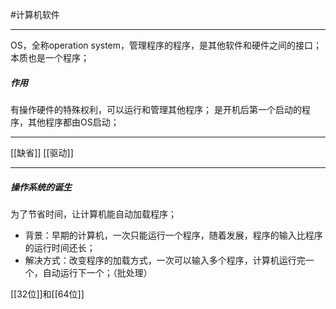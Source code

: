 #计算机软件 
***
OS，全称operation system，管理程序的程序，是其他软件和硬件之间的接口；
本质也是一个程序；
##### 作用
有操作硬件的特殊权利，可以运行和管理其他程序；
是开机后第一个启动的程序，其他程序都由OS启动；
***
[[缺省]]
[[驱动]]
***
##### 操作系统的诞生
为了节省时间，让计算机能自动加载程序；
- 背景：早期的计算机，一次只能运行一个程序，随着发展，程序的输入比程序的运行时间还长；
- 解决方式：改变程序的加载方式，一次可以输入多个程序，计算机运行完一个，自动运行下一个；（批处理）


[[32位]]和[[64位]]




